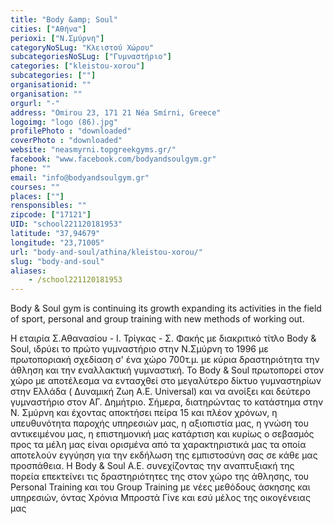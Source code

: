 ```yaml
---
title: "Body &amp; Soul"
cities: ["Αθήνα"]
perioxi: ["Ν.Σμύρνη"]
categoryNoSLug: "Κλειστού Χώρου"
subcategoriesNoSLug: ["Γυμναστήριο"]
categories: ["kleistou-xorou"]
subcategories: [""]
organisationid: ""
organisation: ""
orgurl: "-"
address: "Omirou 23, 171 21 Néa Smírni, Greece"
logoimg: "logo (86).jpg"
profilePhoto : "downloaded"
coverPhoto : "downloaded"
website: "neasmyrni.topgreekgyms.gr/"
facebook: "www.facebook.com/bodyandsoulgym.gr"
phone: ""
email: "info@bodyandsoulgym.gr"
courses: ""
places: [""]
rensponsibles: ""
zipcode: ["17121"]
UID: "school221120181953"
latitude: "37,94679"
longitude: "23,71005"
url: "body-and-soul/athina/kleistou-xorou/"
slug: "body-and-soul"
aliases:
    - /school221120181953
---
```



Body &amp; Soul gym is continuing its growth expanding its activities in the field of sport, personal and group training with new methods of working out.

Η εταιρία Σ.Αθανασίου - Ι. Τρίγκας - Σ. Φακής με διακριτικό τίτλο Body &amp; Soul, ιδρύει το πρώτο γυμναστήριο στην Ν.Σμύρνη το 1996 με πρωτοποριακή σχεδίαση σ&#39; ένα χώρο 700τ.μ. με κύρια δραστηριότητα την άθληση και την εναλλακτική γυμναστική. Το Body &amp; Soul πρωτοπορεί στον χώρο με αποτέλεσμα να εντασχθεί στο μεγαλύτερο δίκτυο γυμναστηρίων στην Ελλάδα ( Δυναμική Ζωη Α.Ε. Universal) και να ανοίξει και δεύτερο γυμναστήριο στον ΑΓ. Δημήτριο. Σήμερα, διατηρώντας το κατάστημα στην Ν. Σμύρνη και έχοντας αποκτήσει πείρα 15 και πλέον χρόνων, η υπευθυνότητα παροχής υπηρεσιών μας, η αξιοπιστία μας, η γνώση του αντικειμένου μας, η επιστημονική μας κατάρτιση και κυρίως ο σεβασμός προς τα μέλη μας είναι ορισμένα από τα χαρακτηριστικά μας τα οποία αποτελούν εγγύηση για την εκδήλωση της εμπιστοσύνη σας σε κάθε μας προσπάθεια. H Body &amp; Soul A.E. συνεχίζοντας την αναπτυξιακή της πορεία επεκτείνει τις δραστηριότητες της στον χώρο της άθλησης, του Personal Training και του Group Training με νέες μεθόδους άσκησης και υπηρεσιών, όντας Χρόνια Μπροστά Γίνε και εσύ μέλος της οικογένειας μας